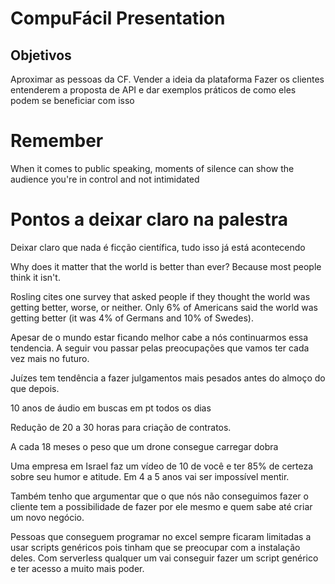 # CompuFácil Presentation

## Objetivos

Aproximar as pessoas da CF. Vender a ideia da plataforma Fazer os
clientes entenderem a proposta de API e dar exemplos práticos de como
eles podem se beneficiar com isso

# Remember

When it comes to public speaking, moments of silence can show the audience you're in control and not intimidated 

# Pontos a deixar claro na palestra

Deixar claro que nada é ficção científica, tudo isso já está
acontecendo

Why does it matter that the world is better than ever? Because most people think it isn't.

Rosling cites one survey that asked people if they thought the world was getting better, worse, or neither. Only 6% of Americans said the world was getting better (it was 4% of Germans and 10% of Swedes).


Apesar de o mundo estar ficando melhor cabe a nós continuarmos
essa tendencia. A seguir vou passar pelas preocupações que vamos
ter cada vez mais no futuro.

Juízes tem tendência a fazer julgamentos mais pesados antes do
almoço do que depois.

10 anos de áudio em buscas em pt todos os dias

Redução de 20 a 30 horas para criação de contratos.

A cada 18 meses o peso que um drone consegue carregar dobra

Uma empresa em Israel faz um vídeo de 10 de você e ter 85% de
certeza sobre seu humor e atitude. Em  4 a 5 anos vai ser
impossível mentir.

Também tenho que argumentar que o que nós não conseguimos
fazer o cliente tem a possibilidade de fazer por ele mesmo e
quem sabe até criar um novo negócio.


Pessoas que conseguem programar no excel sempre ficaram limitadas
a usar scripts genéricos pois tinham que se preocupar com a
instalação deles. Com serverless qualquer um vai conseguir fazer
um script genérico e ter acesso a muito mais poder.
